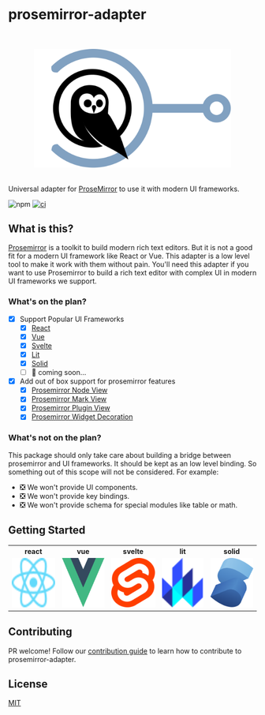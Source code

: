 # prosemirror-adapter

<p align="center">
    <br/>
    <br/>
    <img src="/assets/logo.svg?raw=true" width="400"/>
    <br/>
    <br/>
</p>

Universal adapter for [ProseMirror](https://prosemirror.net/) to use it with modern UI frameworks.

![npm](https://img.shields.io/npm/v/@prosemirror-adapter/core)
[![ci](https://github.com/Saul-Mirone/prosemirror-adapter/actions/workflows/ci.yml/badge.svg)](https://github.com/Saul-Mirone/prosemirror-adapter/actions/workflows/ci.yml)

## What is this?

[Prosemirror](https://github.com/ProseMirror/prosemirror) is a toolkit to build modern rich text editors.
But it is not a good fit for a modern UI framework like React or Vue.
This adapter is a low level tool to make it work with them without pain.
You'll need this adapter if you want to use Prosemirror to build a rich text editor with complex UI in modern UI frameworks we support.

### What's on the plan?

- [x] Support Popular UI Frameworks
  - [x] [React](https://reactjs.org/)
  - [x] [Vue](https://vuejs.org/)
  - [x] [Svelte](https://svelte.dev/)
  - [x] [Lit](https://lit.dev/)
  - [x] [Solid](https://solidjs.com/)
  - [ ] 🚀 coming soon...
- [x] Add out of box support for prosemirror features
  - [x] [Prosemirror Node View](https://prosemirror.net/docs/ref/#view.NodeView)
  - [x] [Prosemirror Mark View](https://prosemirror.net/docs/ref/#view.MarkView)
  - [x] [Prosemirror Plugin View](https://prosemirror.net/docs/ref/#state.PluginView)
  - [x] [Prosemirror Widget Decoration](https://prosemirror.net/docs/ref/#view.Decoration%5Ewidget)

### What's not on the plan?

This package should only take care about building a bridge between prosemirror and UI frameworks. It should be kept as an low level binding.
So something out of this scope will not be considered. For example:

- ❎ We won't provide UI components.
- ❎ We won't provide key bindings.
- ❎ We won't provide schema for special modules like table or math.

## Getting Started

<table>
  <tr>
    <th>react</th>
    <th>vue</th>
    <th>svelte</th>
    <th>lit</th>
    <th>solid</th>
  </tr>
  <tr>
    <td>
      <a align="center" title="react" href="/packages/react">
        <img src="/assets/react.svg" width="100" height="100" alt="react">
      </a>
    </td>
    <td>
      <a align="center" title="vue" href="/packages/vue">
        <img src="/assets/vue.svg" width="100" height="100" alt="vue">
      </a>
    </td>
    <td>
      <a align="center" title="svelte" href="/packages/svelte">
        <img src="/assets/svelte.svg" width="100" height="100" alt="svelte">
      </a>
    </td>
    <td>
      <a align="center" title="svelte" href="/packages/lit">
        <img src="/assets/lit.svg" width="100" height="100" alt="lit">
      </a>
    </td>
    <td>
      <a align="center" title="solid" href="/packages/solid">
        <img src="/assets/solid.svg" width="100" height="100" alt="solid">
      </a>
    </td>
  </tr>
</table>

## Contributing

PR welcome! Follow our [contribution guide](/CONTRIBUTING.md) to learn how to contribute to prosemirror-adapter.

## License

[MIT](/LICENSE)
